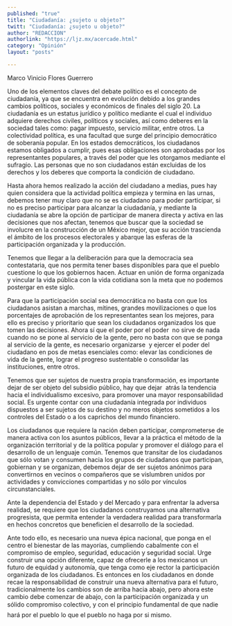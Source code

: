 ```yaml
---
published: "true"
title: "Ciudadanía: ¿sujeto u objeto?"
twitt: "Ciudadanía: ¿sujeto u objeto?"
author: "REDACCION"
authorlink: "https://ljz.mx/acercade.html"
category: "Opinión"
layout: "posts"

---
```



  Marco Vinicio Flores Guerrero



Uno de los elementos claves del debate político es el concepto de ciudadanía, ya que se encuentra en evolución debido a los grandes cambios políticos, sociales y económicos de finales del siglo 20. La ciudadanía es un estatus jurídico y político mediante el cual el individuo adquiere derechos civiles, políticos y sociales, así como deberes en la sociedad tales como: pagar impuesto, servicio militar, entre otros. La colectividad política, es una facultad que surge del principio democrático de soberanía popular. En los estados democráticos, los ciudadanos estamos obligados a cumplir, pues esas obligaciones son aprobadas por los representantes populares, a través del poder que les otorgamos mediante el sufragio. Las personas que no son ciudadanos están excluidas de los derechos y los deberes que comporta la condición de ciudadano.  

  Hasta ahora hemos realizado la acción del ciudadano a medias, pues hay quien considera que la actividad política empieza y termina en las urnas, debemos tener muy claro que no se es ciudadano para poder participar, si no es preciso participar para alcanzar la ciudadanía, y mediante la ciudadanía se abre la opción de participar de manera directa y activa en las decisiones que nos afectan, tenemos que buscar que la sociedad se involucre en la construcción de un México mejor, que su acción trascienda el ámbito de los procesos electorales y abarque las esferas de la participación organizada y la producción.



  Tenemos que llegar a la deliberación para que la democracia sea contestataria, que nos permita tener bases disponibles para que el pueblo cuestione lo que los gobiernos hacen. Actuar en unión de forma organizada y vincular la vida pública con la vida cotidiana son la meta que no podemos postergar en este siglo.



  Para que la participación social sea democrática no basta con que los ciudadanos asistan a marchas, mítines, grandes movilizaciones o que los porcentajes de aprobación de los representantes sean los mejores, para ello es preciso y prioritario que sean los ciudadanos organizados los que tomen las decisiones. Ahora sí que el poder por el poder  no sirve de nada cuando no se pone al servicio de la gente, pero no basta con que se ponga al servicio de la gente, es necesario organizarse  y ejercer el poder del ciudadano en pos de metas esenciales como: elevar las condiciones de vida de la gente, lograr el progreso sustentable o consolidar las instituciones, entre otros.



  Tenemos que ser sujetos de nuestra propia transformación, es importante dejar de ser objeto del subsidio público, hay que dejar  atrás la tendencia hacia el individualismo excesivo, para promover una mayor responsabilidad social. Es urgente contar con una ciudadanía integrada por individuos dispuestos a ser sujetos de su destino y no meros objetos sometidos a los controles del Estado o a los caprichos del mundo financiero.



  Los ciudadanos que requiere la nación deben participar, comprometerse de manera activa con los asuntos públicos, llevar a la práctica el método de la organización territorial y de la política popular y promover el diálogo para el desarrollo de un lenguaje común. Tenemos que transitar de los ciudadanos que sólo votan y consumen hacia los grupos de ciudadanos que participan, gobiernan y se organizan, debemos dejar de ser sujetos anónimos para convertirnos en vecinos o compañeros que se vislumbren unidos por actividades y convicciones compartidas y no sólo por vínculos circunstanciales.



  Ante la dependencia del Estado y del Mercado y para enfrentar la adversa realidad, se requiere que los ciudadanos construyamos una alternativa progresista, que permita entender la verdadera realidad para transformarla en hechos concretos que beneficien el desarrollo de la sociedad.



  Ante todo ello, es necesario una nueva épica nacional, que ponga en el centro el bienestar de las mayorías, cumpliendo cabalmente con el compromiso de empleo, seguridad, educación y seguridad social. Urge construir una opción diferente, capaz de ofrecerle a los mexicanos un futuro de equidad y autonomía, que tenga como eje rector la participación organizada de los ciudadanos. Es entonces en los ciudadanos en donde recae la responsabilidad de construir una nueva alternativa para el futuro, tradicionalmente los cambios son de arriba hacia abajo, pero ahora este cambio debe comenzar de abajo, con la participación organizada y un sólido compromiso colectivo, y con el principio fundamental de que nadie hará por el pueblo lo que el pueblo no haga por si mismo.

